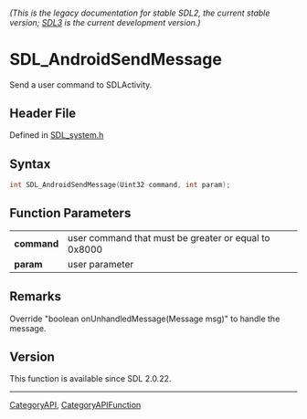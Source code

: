 ###### (This is the legacy documentation for stable SDL2, the current stable version; [SDL3](https://wiki.libsdl.org/SDL3/) is the current development version.)
# SDL_AndroidSendMessage

Send a user command to SDLActivity.

## Header File

Defined in [SDL_system.h](https://github.com/libsdl-org/SDL/blob/SDL2/include/SDL_system.h)

## Syntax

```c
int SDL_AndroidSendMessage(Uint32 command, int param);

```

## Function Parameters

|                 |                                                      |
| --------------- | ---------------------------------------------------- |
| **command**     | user command that must be greater or equal to 0x8000 |
| **param**       | user parameter                                       |

## Remarks

Override "boolean onUnhandledMessage(Message msg)" to handle the message.

## Version

This function is available since SDL 2.0.22.

----
[CategoryAPI](CategoryAPI), [CategoryAPIFunction](CategoryAPIFunction)

